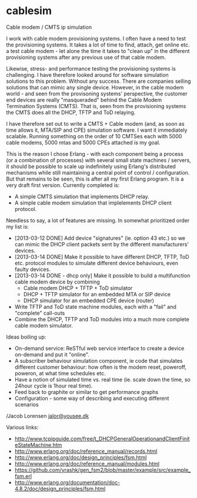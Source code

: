 cablesim
========

Cable modem / CMTS ip simulation

I work with cable modem provisioning systems. I often have a need to test the 
provisioning systems. It takes a lot of time to find, attach, get online etc.
a test cable modem - let alone the time it takes to "clean up" in the 
different provisioning systems after any previous use of that cable modem.

Likewise, stress- and performance testing the provisioning systems is challenging.
I have therefore looked around for software simulation solutions to this problem.
Without any success. There are companies selling solutions that can mimic any
single device. However, in the cable modem world - and seen from the provisoning
systems' perspective, the customer end devices are really "masqueraded" behind
the Cable Modem Termination Systems (CMTS). That is, seen from the provisioning
systems the CMTS does all the DHCP, TFTP and ToD relaying. 

I have therefore set out to write a CMTS + Cable modem (and, as soon as time allows
it, MTA/SIP and CPE) simulation software. I want it immediately scalable. Running
something on the order of 10 CMTSes each with 5000 cable modems, 5000 mtas and
5000 CPEs attached is my goal.

This is the reason I chose Erlang - with each component being a process (or a combination
of processes) with several small state machines / servers, it should be possible to
scale up indefinitely using Erlang's distributed mechanisms while still maintaining
a central point of control / configuration. But that remains to be seen, this is after
all my first Erlang program. It is a very draft first version. Currently completed is:

- A simple CMTS simulation that implements DHCP relay.
- A simple cable modem simulation that implelements DHCP client protocol.

Needless to say, a lot of features are missing. In somewhat prioritized order my list is:

- [2013-03-12 DONE] Add device "signatures" (ie. option 43 etc.) so we can mimic the DHCP client packets sent
  by the different manufacturers' devices.
- [2013-03-14 DONE] Make it possible to have different DHCP, TFTP, ToD etc. protocol modules to simulate 
  different device behaviours, even faulty devices.
- [2013-03-14 DONE - dhcp only] Make it possible to build a multifunction cable modem device by combining
   - Cable modem DHCP + TFTP + ToD simulator
   - DHCP + TFTP simulator for an embedded MTA or SIP device
   - DHCP simulator for an embedded CPE device (router)
- Write TFTP and ToD state machine modules, each with a "fail" and "complete" call-outs
- Combine the DHCP, TFTP and ToD modules into a much more complete cable modem simulator.

Ideas boiling up:
- On-demand service: ReSTful web service interface to create a device on-demand and 
  put it "online".
- A subscriber behaviour simulation component, ie code that simulates different 
  customer behaviour: how often is the modem reset, poweroff, poweron, at what time 
  schedules etc.
- Have a notion of simulated time vs. real time (ie. scale down the time, so 24hour cycle 
  is 1hour real time).
- Feed back to graphite or similar to get performance graphs
- Configuration - some way of describing and executing different scenarios

/Jacob Lorensen
<jalor@yousee.dk>

Various links:
- http://www.tcpipguide.com/free/t_DHCPGeneralOperationandClientFiniteStateMachine.htm
- http://www.erlang.org/doc/reference_manual/records.html
- http://www.erlang.org/doc/design_principles/fsm.html
- http://www.erlang.org/doc/reference_manual/modules.html
- https://github.com/yrashk/gen_fsm2/blob/master/example/src/example_fsm.erl
- http://www.erlang.org/documentation/doc-4.8.2/doc/design_principles/fsm.html
